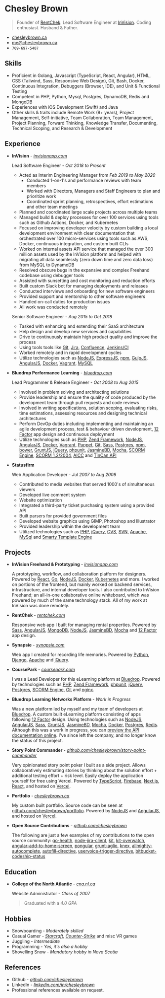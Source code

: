 Chesley Brown
======
> Founder of [RentChek](https://rentchek.com). Lead Software Engineer at [InVision](https://www.invisionapp.com). Coding enthusiast. Husband & Father.

- [chesleybrown.ca](https://chesleybrown.ca)
- [me@chesleybrown.ca](mailto:me@chesleybrown.ca)
- `709-697-5407`


## Skills

- Proficient in Golang, Javascript (TypeScript, React, Angular), HTML, CSS (Tailwind, Sass, Responsive Web Design), Git, Bash, Docker, Continuous Integration, Debuggers (Browser, IDE), and Unit & Functional Testing
- Competent in PHP, Python, Mysql, Postgres, DynamoDB, Redis and MongoDB
- Experiences with iOS Development (Swift) and Java
- Other skills & traits include Remote Work (8+ years), Project Management, Self-initiative, Team Collaboration, Team Management, Project Planning, Forward Thinking, Knowledge Transfer, Documenting, Technical Scoping, and Research & Development


## Experience

- **InVision** - _[invisionapp.com](https://invisionapp.com)_

	Lead Software Engineer - _Oct 2018 to Present_

	- Acted as Interim Engineering Manager from _Feb 2019 to May 2020_
	  - Conducted 1-on-1's and performance reviews with team members
	  - Worked with Directors, Managers and Staff Engineers to plan and prioritize work
	  - Coordinated sprint planning, retrospectives, effort estimations and other team meetings
	- Planned and coordinated large scale projects across multiple teams
	- Managed build & deploy processes for over 100 services using tools such as Github Actions, Docker, and Kubernetes
	- Focused on improving developer velocity by custom building a local development environment with clear documentation that orchestrated over 100 micro-services using tools such as AWS, Docker, continuous integration, and custom built CLIs
	- Worked on internal assets API service that managed the over 300 million assets used by the InVision platform and helped with migrating all data seamlessly (zero down time and zero data loss) from MySQL to DynamoDB
	- Resolved obscure bugs in the expansive and complex Freehand codebase using debugger tools
	- Assisted with sunsetting and cost monitoring and reduction efforts
	- Built custom Slack bot for managing deployments and releases
	- Conducted interviews and onboarding for new software engineers
	- Provided support and mentorship to other software engineers
	- Handled on-call duties for production issues
	- All work was conducted remotely

	Senior Software Engineer - _Aug 2015 to Oct 2018_

	- Tasked with enhancing and extending their SaaS architecture
	- Help design and develop new services and capabilities
	- Drive to continuously maintain high product quality and improve the process
	- Using tools tools like [Git](https://git-scm.com), [Jira](https://www.atlassian.com/software/jira), [Confluence](https://confluence.atlassian.com), [Jenkins/CI](https://jenkins-ci.org)
	- Worked remotely and in rapid development cycles
	- Utilize technologies such as [NodeJS](https://nodejs.org), [ExpressJS](https://expressjs.com), [npm](https://www.npmjs.org), [GulpJS](https://gulpjs.com), [AngularJS](https://angularjs.org), [Docker](https://www.docker.com), [Vagrant](https://www.vagrantup.com), [MySQL](https://www.mysql.com)

- **Bluedrop Performance Learning** - _[bluedrop.com](https://www.bluedrop.com)_

	Lead Programmer & Release Engineer - _Oct 2008 to Aug 2015_

	- Involved in problem solving and architecting solutions
	- Provide leadership and ensure the quality of code produced by the development team through pull requests and code reviews
	- Involved in writing specifications, solution scoping, evaluating risks, time estimations, assessing resources and designing technical architectures
	- Perform DevOp duties including implementing and maintaining an agile development process, test & behaviour driven development, [12 Factor](https://12factor.net) app design and continuous deployment
	- Utilize technologies such as [PHP](https://php.net), [Zend Framework](https://framework.zend.com), [NodeJS](https://nodejs.org), [AngularJS](https://angularjs.org), [Docker](https://docker.io), [Vagrant](https://www.vagrantup.com), [Puppet](https://puppetlabs.com), [Git](https://git-scm.com), [Sass](https://sass-lang.com), [Postgres](https://www.postgresql.org), [npm](https://www.npmjs.org), [bower](https://bower.io), [GruntJS](https://gruntjs.com), [jQuery](https://jquery.com), [phpunit](https://phpunit.de), [JasmineBD](https://jasmine.github.io), [Mocha](https://mochajs.org), [SCORM Engine](https://scorm.com/engine), [SCORM 1.2/2004](https://en.wikipedia.org/wiki/Sharable_Content_Object_Reference_Model), [AICC](https://en.wikipedia.org/wiki/Aviation_Industry_Computer-Based_Training_Committee) and [TinCan API](https://tincanapi.com)

- **Statusfirm**

	Web Application Developer - _Jul 2007 to Aug 2008_

	- Contributed to media websites that served 1000's of simultaneous viewers
	- Developed live comment system
	- Website optimization
	- Integrated a third-party ticket purchasing system using a provided API
	- Built parsers for provided government files
	- Developed website graphics using GIMP, Photoshop and Illustrator
	- Provided leadership within the development team
	- Utilized technologies such as [PHP](https://php.net), [jQuery](https://jquery.com), [CVS](https://www.nongnu.org/cvs/), [SVN](https://subversion.apache.org), [Apache](https://httpd.apache.org), [MySql](https://www.mysql.com) and [Smarty Template Engine](https://www.smarty.net)


## Projects

- **InVision Freehand & Prototyping** - _[invisionapp.com](https://invisionapp.com)_

	A prototyping, workflow, and collaboration platform for designers. Powered by [React](https://react.dev), [Go](https://go.dev), [NodeJS](https://nodejs.org), [Docker](https://www.docker.com), [Kubernetes](https://kubernetes.io) and more. I worked on portions of the frontend, but mainly worked on backend services, infrastructure, and internal developer tools. I also contributed to InVision Freehand; an all-in-one collaborative online whiteboard, which was powered by much of the same technology stack. All of my work at InVision was done remotely.

- **RentChek** - _[rentchek.com](https://rentchek.com)_

	Responsive web app I built for managing rental properties. Powered by [Sass](https://sass-lang.com), [AngularJS](https://angularjs.org), [MongoDB](https://mongodb.org), [NodeJS](https://nodejs.org), [JasmineBD](https://jasmine.github.io), [Mocha](https://mochajs.org) and [12 Factor](https://12factor.net) app design.

- **Synapsie** - _[synapsie.com](https://github.com/chesleybrown/synapsie)_

	Web app I created for recording life memories. Powered by [Python](https://www.python.org), [Django](https://www.djangoproject.com), [Apache](https://httpd.apache.org) and [jQuery](https://jquery.com).

- **CoursePark** - _[coursepark.com](https://www.coursepark.com)_

	I was a Lead Developer for this eLearning platform at [Bluedrop](https://www.bluedrop.com). Powered by technologies such as [PHP](https://php.net), [Zend Framework](https://framework.zend.com), [phpunit](https://phpunit.de), [jQuery](https://jquery.com), [Postgres](https://www.postgresql.org), [SCORM Engine](https://scorm.com/engine), [Git](https://git-scm.com) and [nginx](https://nginx.org).

- **Bluedrop Learning Networks Platform** - _Work in Progress_

	Was a new platform led by myself and my team of developers at [Bluedrop](https://www.bluedrop.com). A custom built eLearning platform consisting of apps following [12 Factor](https://12factor.net) design. Using technologies such as [NodeJS](https://nodejs.org), [AngularJS](https://angularjs.org), [Sass](https://sass-lang.com), [GruntJS](https://gruntjs.com), [JasmineBD](https://jasmine.github.io), [Mocha](https://mochajs.org), [Docker](https://docker.io), [Postgres](https://www.postgresql.org), [Redis](https://redis.io). Although this was a work in progress, you can [preview the API documentation online](https://bln-docs.coursepark.com). I've since left the company, and no longer know the status of this project.

- **Story Point Commander** - _[github.com/chesleybrown/story-point-commander](https://github.com/chesleybrown/story-point-commander)_

	Very opinionated story point poker I built as a side project. Allows collaboratively estimating stories by thinking about the solution effort + additional testing effort + risk level. Easily deploy the application yourself for free using Vercel. Powered by [TypeScript](https://www.typescriptlang.org), [Firebase](https://firebase.google.com), [Next.js](https://nextjs.org), [React](https://react.dev), and hosted on [Vercel](https://vercel.com).

- **Portfolio** - _[chesleybrown.ca](https://chesleybrown.ca)_

	My custom built portfolio. Source code can be seen at [github.com/chesleybrown/portfolio](https://github.com/chesleybrown/portfolio). Powered by [NodeJS](https://nodejs.org) and [AngularJS](https://angularjs.org), and hosted on [Vercel](https://vercel.com).

- **Open Source Contributions** - _[github.com/chesleybrown](https://github.com/chesleybrown)_

	The following are just a few examples of my contributions to the open source community:
	[go-health](https://github.com/InVisionApp/go-health), [node-jira-client](https://github.com/jira-node/node-jira-client), [kit](https://github.com/InVisionApp/kit), [kit-overwatch](https://github.com/InVisionApp/kit-overwatch), [angular-add-to-home-screen](https://github.com/austinpray/angular-add-to-home-screen), [pongular](https://github.com/FungusHumungus/pongular), [grunt-aglio](https://github.com/arbus/grunt-aglio), [knex](https://github.com/tgriesser/knex), [allmighty-autocomplete](https://github.com/JustGoscha/allmighty-autocomplete), [autofill-directive](https://github.com/chesleybrown/autofill-directive), [uservoice-trigger-directive](https://github.com/chesleybrown/uservoice-trigger-directive), [bitbucket-codeship-status](https://github.com/chesleybrown/bitbucket-codeship-status)


## Education

- **College of the North Atlantic** - _[cna.nl.ca](https://www.cna.nl.ca)_

	Website Administrator - _Class of 2007_
	> Graduated with a _4.0 GPA_


## Hobbies

- Snowboarding - _Moderately skilled_
- Casual Gamer - _[Starcraft](https://starcraft2.com), [Counter-Strike](https://blog.counter-strike.net)_ and misc VR games
- Juggling - _Intermediate_
- Programming - _Yes, it's also a hobby_
- Shovelling Snow - _Mandatory hobby in Nova Scotia_

## References

- Github - _[github.com/chesleybrown](https://github.com/chesleybrown)_
- LinkedIn - _[linkedin.com/in/chesleybrown](https://www.linkedin.com/in/chesleybrown)_
- Professional references available on request.
